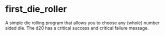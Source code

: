 # first_die_roller
A simple die rolling program that allows you to choose any (whole) number sided die. The d20 has a critical success and critical failure message.
